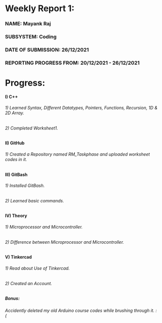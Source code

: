 # Weekly Report 1:
### NAME:  Mayank Raj
### SUBSYSTEM:  Coding
### DATE OF SUBMISSION:  26/12/2021
### REPORTING PROGRESS FROM:  20/12/2021 - 26/12/2021

# Progress: 
#### I) C++
 ######       1) Learned Syntax, Different Datatypes, Pointers, Functions, Recursion, 1D & 2D Array.
 ######       2) Completed Worksheet1.
      
#### II) GitHub
######        1) Created a Repository named RM_Taskphase and uploaded worksheet codes in it.
        
 #### III) GitBash
 ######       1) Installed GitBash.
 ######       2) Learned basic commands.
        
#### IV) Theory
######        1) Microprocessor and Microcontroller.
######        2) Difference between Microprocessor and Microcontroller.
        
#### V) Tinkercad
######        1) Read about Use of Tinkercad.
######        2) Created an Account.
        
##### Bonus: 
######    Accidently deleted my old Arduino course codes while brushing through it. :(
